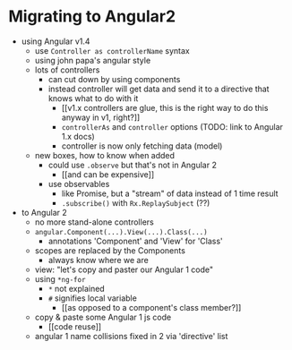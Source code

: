 Migrating to Angular2
=====================

* using Angular v1.4
    * use `Controller as controllerName` syntax
    * using john papa's angular style
    * lots of controllers
        * can cut down by using components
        * instead controller will get data and send it to a directive that knows what to do with it
            * [[v1.x controllers are glue, this is the right way to do this anyway in v1, right?]]
            * `controllerAs` and `controller` options (TODO: link to Angular 1.x docs)
            * controller is now only fetching data (model)
    * new boxes, how to know when added
        * could use `.observe` but that's not in Angular 2
            * [[and can be expensive]]
        * use observables
            * like Promise, but a "stream" of data instead of 1 time result
            * `.subscribe()` with `Rx.ReplaySubject` (??)
* to Angular 2
    * no more stand-alone controllers
    * `angular.Component(...).View(...).Class(...)`
        * annotations 'Component' and 'View' for 'Class'
    * scopes are replaced by the Components
        * always know where we are
    * view: "let's copy and paster our Angular 1 code"
    * using `*ng-for`
        * `*` not explained
        * `#` signifies local variable
            * [[as opposed to a component's class member?]]
    * copy & paste some Angular 1 js code
        * [[code reuse]]
    * angular 1 name collisions fixed in 2 via 'directive' list
